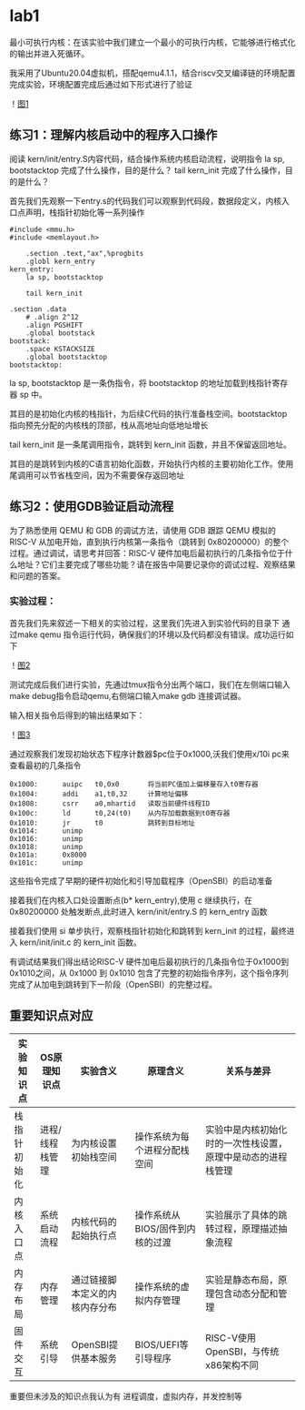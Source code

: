 # lab1

最小可执行内核：在该实验中我们建立一个最小的可执行内核，它能够进行格式化的输出并进入死循环。

我采用了Ubuntu20.04虚拟机，搭配qemu4.1.1，结合riscv交叉编译链的环境配置完成实验，环境配置完成后通过如下形式进行了验证

！[图1](屏幕截图%202025-10-08%20154819.png)

## 练习1：理解内核启动中的程序入口操作

阅读 kern/init/entry.S内容代码，结合操作系统内核启动流程，说明指令 la sp, bootstacktop 完成了什么操作，目的是什么？ tail kern_init 完成了什么操作，目的是什么？

首先我们先观察一下entry.s的代码我们可以观察到代码段，数据段定义，内核入口点声明，栈指针初始化等一系列操作


```assembly
#include <mmu.h>
#include <memlayout.h>

    .section .text,"ax",%progbits
    .globl kern_entry
kern_entry:
    la sp, bootstacktop

    tail kern_init

.section .data
    # .align 2^12
    .align PGSHIFT
    .global bootstack
bootstack:
    .space KSTACKSIZE
    .global bootstacktop
bootstacktop:
```

la sp, bootstacktop 是一条伪指令，将 bootstacktop 的地址加载到栈指针寄存器 sp 中。

其目的是初始化内核的栈指针，为后续C代码的执行准备栈空间。bootstacktop 指向预先分配的内核栈的顶部，栈从高地址向低地址增长

tail kern_init 是一条尾调用指令，跳转到 kern_init 函数，并且不保留返回地址。

其目的是跳转到内核的C语言初始化函数，开始执行内核的主要初始化工作。使用尾调用可以节省栈空间，因为不需要保存返回地址

## 练习2：使用GDB验证启动流程

为了熟悉使用 QEMU 和 GDB 的调试方法，请使用 GDB 跟踪 QEMU 模拟的 RISC-V 从加电开始，直到执行内核第一条指令（跳转到 0x80200000）的整个过程。通过调试，请思考并回答：RISC-V 硬件加电后最初执行的几条指令位于什么地址？它们主要完成了哪些功能？请在报告中简要记录你的调试过程、观察结果和问题的答案。

### 实验过程：

首先我们先来叙述一下相关的实验过程，这里我们先进入到实验代码的目录下 通过make qemu 指令运行代码，确保我们的环境以及代码都没有错误。成功运行如下

！[图2](屏幕截图%202025-10-09%20225309.png)

测试完成后我们进行实验，先通过tmux指令分出两个端口，我们在左侧端口输入make debug指令启动qemu,右侧端口输入make gdb 连接调试器。

输入相关指令后得到的输出结果如下：

！[图3](屏幕截图%202025-10-09%20214530.png)

通过观察我们发现初始状态下程序计数器$pc位于0x1000,沃我们使用x/10i pc来查看最初的几条指令

```assembly
0x1000:      auipc   t0,0x0       将当前PC值加上偏移量存入t0寄存器
0x1004:      addi    a1,t0,32     计算地址偏移
0x1008:      csrr    a0,mhartid   读取当前硬件线程ID
0x100c:      ld      t0,24(t0)    从内存加载数据到t0寄存器
0x1010:      jr      t0           跳转到目标地址
0x1014:      unimp
0x1016:      unimp
0x1018:      unimp
0x101a:      0x8000
0x101c:      unimp
```

这些指令完成了早期的硬件初始化和引导加载程序（OpenSBI）的启动准备

接着我们在内核入口处设置断点(b* kern_entry),使用 c 继续执行，在 0x80200000 处触发断点,此时进入 kern/init/entry.S 的 kern_entry 函数

接着我们使用 si 单步执行，观察栈指针初始化和跳转到 kern_init 的过程，最终进入 kern/init/init.c 的 kern_init 函数。


有调试结果我们得出结论RISC-V 硬件加电后最初执行的几条指令位于0x1000到0x1010之间，从 0x1000 到 0x1010 包含了完整的初始指令序列，这个指令序列完成了从加电到跳转到下一阶段（OpenSBI）的完整过程。

## 重要知识点对应

| 实验知识点       | OS原理知识点       | 实验含义                 | 原理含义                     | 关系与差异                                               |
| ---------------- | ------------------ | ------------------------ | ---------------------------- | -------------------------------------------------------- |
| 栈指针初始化     | 进程/线程栈管理    | 为内核设置初始栈空间     | 操作系统为每个进程分配栈空间 | 实验中是内核初始化时的一次性栈设置，原理中是动态的进程栈管理 |
| 内核入口点       | 系统启动流程       | 内核代码的起始执行点     | 操作系统从BIOS/固件到内核的过渡 | 实验展示了具体的跳转过程，原理描述抽象流程               |
| 内存布局         | 内存管理           | 通过链接脚本定义的内核内存分布 | 操作系统的虚拟内存管理       | 实验是静态布局，原理包含动态分配和管理                   |
| 固件交互         | 系统引导           | OpenSBI提供基本服务      | BIOS/UEFI等引导程序          | RISC-V使用OpenSBI，与传统x86架构不同                     |


重要但未涉及的知识点我认为有 进程调度，虚拟内存，并发控制等